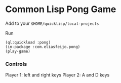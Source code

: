 # Common Lisp Pong Game

Add to your `$HOME/quicklisp/local-projects`

Run
```
(ql:quickload :pong)
(in-package :com.eliasfeijo.pong)
(play-game)
```

### Controls

Player 1: left and right keys
Player 2: A and D keys
